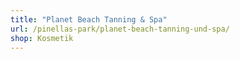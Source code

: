 ```yaml
---
title: "Planet Beach Tanning & Spa"
url: /pinellas-park/planet-beach-tanning-und-spa/
shop: Kosmetik
---
```

